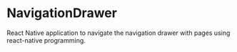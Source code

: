 # NavigationDrawer
React Native application to navigate the navigation drawer with pages using react-native programming.
